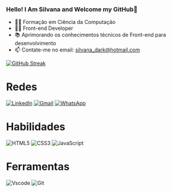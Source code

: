 ### Hello! I Am Silvana and Welcome my GitHub👋

- 👩‍💻 Formação em Ciência da Computação
- 👩‍💻 Front-end Developer
- 📚 Aprimorando os conhecimentos técnicos de Front-end para desenvolvimento
- 📫 Contate-me no email: silvana_dark@hotmail.com

  

[![GitHub Streak](https://streak-stats.demolab.com/?user=silvanavaz13&theme=bear&background=000&border=30A3DC&dates=FFF)](https://github.com/silvanavaz13)

# Redes

[![LinkedIn](https://img.shields.io/badge/LinkedIn-0077B5?style=for-the-badge&logo=linkedin&logoColor=white)](https://www.linkedin.com/in/silvana-vaz-osorio/)
[![Gmail](https://img.shields.io/badge/Gmail-333333?style=for-the-badge&logo=gmail&logoColor=red)](mailto:svazosorio@gmail.com)
[![WhatsApp](https://img.shields.io/badge/WhatsApp-25D366?style=for-the-badge&logo=whatsapp&logoColor=white)](https://wa.me/55+11+98257-4607)



# Habilidades

![HTML5](https://img.shields.io/badge/HTML5-E34F26?style=for-the-badge&logo=html5&logoColor=white)
![CSS3](https://img.shields.io/badge/CSS3-1572B6?style=for-the-badge&logo=css3&logoColor=white)
![JavaScript](https://img.shields.io/badge/JavaScript-F7DF1E?style=for-the-badge&logo=javascript&logoColor=black)

# Ferramentas 

![Vscode](https://img.shields.io/badge/Vscode-007ACC?style=for-the-badge&logo=visual-studio-code&logoColor=white)
![Git](https://img.shields.io/badge/GIT-E44C30?style=for-the-badge&logo=git&logoColor=white)


